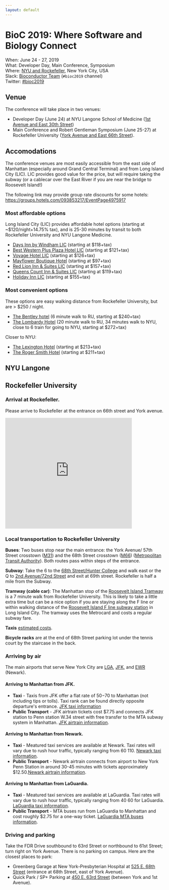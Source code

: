 ```yaml
---
layout: default
---
```


# BioC 2019: Where Software and Biology Connect

When: June 24 - 27, 2019<br />
What: Developer Day, Main Conference, Symposium<br />
Where: [NYU and Rockefeller][venue], New York City, USA<br />
Slack: [Bioconductor Team][] (`#bioc2019` channel)<br />
Twitter: [#bioc2019][tweet]<br />

[tweet]: https://twitter.com/hashtag/bioc2019?f=tweets
[venue]: ./travel-accommodations
[Bioconductor Team]: https://bioc-community.herokuapp.com/

## Venue

The conference will take place in two venues:
- Developer Day (June 24) at NYU Langone School of Medicine ([1st Avenue and East 30th Street](https://goo.gl/maps/WbtSVCpnrR92))
- Main Conference and Robert Gentleman Symposium (June 25-27) at Rockefeller University 
([York Avenue and East 66th Street](https://goo.gl/maps/JkRcufXyhrq)).

## Accomodations

The conference venues are most easily accessible from the east side of Manhattan (especially around Grand Central Terminal) and from Long Island City (LIC). LIC provides good value for the price, but will require taking the subway (or a cablecar over the East River if you are near the bridge to Roosevelt Island!) 

The following link may provide group rate discounts for some hotels: https://groups.hotels.com/093853217/EventPage4975917

### Most affordable options

Long Island City (LIC) provides affordable hotel options (starting at ~$120/night+14.75% tax), and is 25-30 minutes by transit to both Rockefeller University and NYU Langone Medicine.

* [Days Inn by Windham LIC](https://groups.hotels.com/Hotel/HotelRoomTypes.htm?hotelID=18518&idTypeId=0&inDate=06/23/19&outDate=06/27/19&NumRooms=1&gid=4975917#HotelName) (starting at $118+tax)
* [Best Western Plus Plaza Hotel LIC](https://groups.hotels.com/eh/2ynfx-5avp) (starting at $121+tax)
* [Voyage Hotel LIC](https://groups.hotels.com/Hotel/HotelRoomTypes.htm?hotelID=1025803&inDate=06/23/19&outDate=06/27/19&NumRooms=1&gp=78.00&gid=4975917#HotelName) (starting at $126+tax)
* [Mayflower Boutique Hotel](https://groups.hotels.com/Hotel/HotelRoomTypes.htm?hotelID=764861&inDate=06/23/19&outDate=06/27/19&NumRooms=1&gp=78.00&gid=4975917#HotelName) (starting at $97+tax)
* [Red Lion Inn & Suites LIC](https://groups.hotels.com/eh/2ynfx-5tsn) (starting at $157+tax)
* [Queens Count Inn & Suites LIC](https://groups.hotels.com/Hotel/HotelRoomTypes.htm?hotelID=802430&inDate=06/23/19&outDate=06/27/19&NumRooms=1&gp=78.00&gid=4975917#HotelName) (starting at $119+tax)
* [Holiday Inn LIC](https://groups.hotels.com/Hotel/HotelRoomTypes.htm?hotelID=38080&idTypeId=0&inDate=06/23/19&outDate=06/27/19&NumRooms=1&gid=4975917#HotelName) (starting at $155+tax)

### Most convenient options

These options are easy walking distance from Rockefeller University, but are > $250 / night.

* [The Bentley hotel](https://groups.hotels.com/Hotel/HotelRoomTypes.htm?hotelID=143951&inDate=06/23/19&outDate=06/27/19&NumRooms=1&gp=78.00&gid=4975917#HotelName) (6 minute walk to RU, starting at $240+tax)
* [The Lombardy Hotel](https://groups.hotels.com/Hotel/HotelRoomTypes.htm?hotelID=122563&inDate=06/23/19&outDate=06/27/19&NumRooms=1&gp=78.00&gid=4975917#HotelName) (20 minute walk to RU, 34 minutes walk to NYU, close to 6 train for going to NYU, starting at $272+tax)

Closer to NYU:

* [The Lexington Hotel](https://groups.hotels.com/Hotel/HotelRoomTypes.htm?hotelID=109730&inDate=06/23/19&outDate=06/27/19&NumRooms=1&gp=78.00&gid=4975917#HotelName) (starting at $213+tax)
* [The Roger Smith Hotel](https://groups.hotels.com/Hotel/HotelRoomTypes.htm?hotelID=179766&inDate=06/23/19&outDate=06/27/19&NumRooms=1&gp=78.00&gid=4975917#HotelName) (starting at $211+tax)

## NYU Langone 
<!-- The information below for getting to Rockefeller was suggested by
Jennifer Einstein at Rockefeller's public relations department.  Local
organizers, feel free to edit. -->

## Rockefeller University

### Arrival at Rockefeller.

Please arrive to Rockefeller at the entrance on 66th street and York avenue.

<iframe src="https://www.google.com/maps/embed?pb=!1m18!1m12!1m3!1d3021.9533733849844!2d-73.95872004881191!3d40.76305024232604!2m3!1f0!2f0!3f0!3m2!1i1024!2i768!4f13.1!3m3!1m2!1s0x89c258c31d5160cb%3A0x7e5d46de4ba1be75!2sYork+Ave+%26+E+66th+St%2C+New+York%2C+NY+10065!5e0!3m2!1sen!2sus!4v1542565155745" width="400" height="350" frameborder="0" style="border:0" allowfullscreen></iframe>

### Local transportation to Rockefeller University

**Buses**: Two buses stop near the main entrance: the York Avenue/
57th Street crosstown ([M31](https://goo.gl/maps/4B6XGsNuutN2))
and the 68th Street crosstown ([M66](https://goo.gl/maps/65d1PmCWNLo))
([Metropolitan Transit Authority](http://web.mta.info/nyct/maps/manbus.pdf)).
Both routes pass within steps of the entrance.

**Subway**: Take the 6 to the
[68th Street/Hunter College](https://goo.gl/maps/Xz6Yw3vBKF22)
and walk east or the
Q to [2nd Avenue/72nd Street](https://goo.gl/maps/rjLdxUPD2KA2)
and exit at 69th street.
Rockefeller is half a mile from the Subway.

**Tramway (cable car)**: The Manhattan stop of the [Roosevelt Island Tramway](https://en.wikipedia.org/wiki/Roosevelt_Island_Tramway) is a 7 minute walk from Rockefeller University. This is likely to take a little extra time but can be a nice option if you are staying along the F line or within walking distance of the [Roosevelt Island F line subway station](https://goo.gl/maps/XGmuQrFgzA82) in Long Island City. The tramway uses the Metrocard and costs a regular subway fare.

**Taxis** [estimated costs](https://www.taxifarefinder.com/main.php?city=NY&lang=en).

**Bicycle racks** are at the end of 68th Street parking lot
under the tennis court by the staircase in the back.

### Arriving by air

The main airports that serve New York City are
[LGA](https://www.laguardiaairport.com/),
[JFK](https://www.jfkairport.com/), and
[EWR](https://www.newarkairport.com/) (Newark).

#### Arriving to Manhattan from JFK.
* **Taxi** - Taxis from JFK offer a flat rate of $50-$70 to Manhattan (not including tips or tolls). Taxi rank can be found directly opposite departure's entrance. [JFK taxi information](https://www.airport-jfk.com/taxi.php)
* **Public Transport** - JFK airtrain tickets cost $7.75 and connects JFK station to Penn station W.34 street with free transfer to the MTA subway system in Manhattan. [JFK airtrain information](https://www.airport-jfk.com/airtrain.php).

#### Arriving to Manhattan from Newark.
* **Taxi** - Meatured taxi services are available at Newark. Taxi rates will vary due to rush hour traffic, typically ranging from $60~$110. [Newark taxi information](https://www.newarkairport.com/to-from-airport/taxi-car-and-van-service).
* **Public Transport** - Newark airtrain connects from airport to New York Penn Station in around 30-45 minutes with tickets approximately $12.50.[Newark airtrain information](https://www.newarkairport.com/to-from-airport/air-train).

#### Arriving to Manhattan from LaGuardia.
* **Taxi** - Meatured taxi services are available at LaGuardia. Taxi rates will vary due to rush hour traffic, typically ranging from $40~$60 for LaGuardia. [LaGuardia taxi information](https://www.laguardiaairport.com/to-from-airport/by-taxi). 
* **Public Transport** - MTA buses run from LaGuardia to Manhattan and cost roughly $2.75 for a one-way ticket. [LaGuardia MTA buses information](https://www.laguardiaairport.com/to-from-airport/public-transportation).


### Driving and parking

Take the FDR Drive southbound to 63rd Street or northbound to 61st Street;
turn right on York Avenue.
There is no parking on campus.  Here are the closest places to park:

- Greenberg Garage
  at New York-Presbyterian Hospital at
  [525 E. 68th Street](https://goo.gl/maps/Xo5wQDCsPKR2)
  (entrance at 68th Street, east of York Avenue).
- Quick Park / SP+ Parking at
  [450 E. 63rd Street](https://goo.gl/maps/5VdxzpJ285A2)
  (between York and 1st Avenue).

